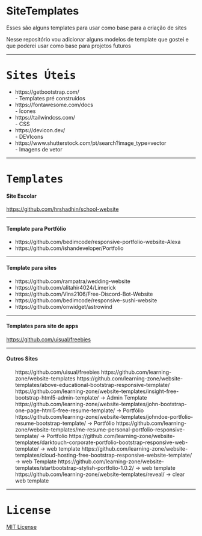 # SiteTemplates
Esses são alguns templates para usar como base para a criação de sites

Nesse repositório vou adicionar alguns modelos de template que gostei e que poderei usar como base para projetos futuros

<hr>
<samp><h1> Sites Úteis </h1></samp>
<ul>
<li> https://getbootstrap.com/ </li> - Templates pré construídos
<li> https://fontawesome.com/docs </li>- Ícones 
<li> https://tailwindcss.com/ </li>- CSS
<li> https://devicon.dev/ </li> - DEVIcons
<li> https://www.shutterstock.com/pt/search?image_type=vector </li>- Imagens de vetor
</ul>

<hr>
<samp><h1> Templates </h1></samp>


<samp><h4> Site Escolar </samp></h4>
https://github.com/hrshadhin/school-website
<hr>


<samp><h4> Template para Portfólio </samp></h4>
<ul>
<li> https://github.com/bedimcode/responsive-portfolio-website-Alexa 
<li> https://github.com/ishandeveloper/Portfolio
</ul>
<hr>


<samp><h4> Template para sites </samp></h4>
<ul>
<li> https://github.com/rampatra/wedding-website
<li> https://github.com/alitahir4024/Limerick
<li> https://github.com/Vins2106/Free-Discord-Bot-Website
<li> https://github.com/bedimcode/responsive-sushi-website
<li> https://github.com/onwidget/astrowind
</ul>
  <hr>


<samp><h4> Templates para site de apps </samp></h4>
https://github.com/uisual/freebies
<hr>


<samp><h4> Outros Sites </samp></h4>
<ul>
https://github.com/uisual/freebies
https://github.com/learning-zone/website-templates
https://github.com/learning-zone/website-templates/above-educational-bootstrap-responsive-template/
https://github.com/learning-zone/website-templates/insight-free-bootstrap-html5-admin-template/ -> Admin Template
https://github.com/learning-zone/website-templates/john-bootstrap-one-page-html5-free-resume-template/ -> Portfólio
https://github.com/learning-zone/website-templates/johndoe-portfolio-resume-bootstrap-template/ -> Portfólio
https://github.com/learning-zone/website-templates/me-resume-personal-portfolio-responsive-template/ -> Portfolio
https://github.com/learning-zone/website-templates/darktouch-corporate-portfolio-bootstrap-responsive-web-template/ -> web template
https://github.com/learning-zone/website-templates/cloud-hosting-free-bootstrap-responsive-website-template/ -> web Template
https://github.com/learning-zone/website-templates/startbootstrap-stylish-portfolio-1.0.2/ -> web template
https://github.com/learning-zone/website-templates/reveal/ -> clear web template
</ul>

<hr>
<samp><h1> License </h1></samp>
<a href="https://github.com/CoCreate-app/CoCreate-website/blob/master/LICENSE"> MIT License</a>

